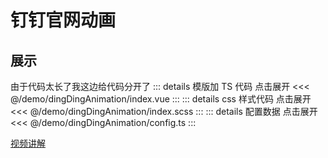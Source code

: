 # 钉钉官网动画

## 展示

<script setup>
import demo from "./index.vue"
</script>

<demo></demo>

由于代码太长了我这边给代码分开了
::: details 模版加 TS 代码 点击展开
<<< @/demo/dingDingAnimation/index.vue
:::
::: details css 样式代码 点击展开
<<< @/demo/dingDingAnimation/index.scss
:::
::: details 配置数据 点击展开
<<< @/demo/dingDingAnimation/config.ts
:::

[视频讲解](https://www.douyin.com/video/7232224120665132348)
